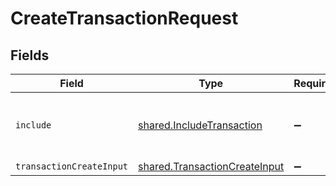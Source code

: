 # CreateTransactionRequest


## Fields

| Field                                                                          | Type                                                                           | Required                                                                       | Description                                                                    |
| ------------------------------------------------------------------------------ | ------------------------------------------------------------------------------ | ------------------------------------------------------------------------------ | ------------------------------------------------------------------------------ |
| `include`                                                                      | [shared.IncludeTransaction](../../models/shared/includetransaction.md)         | :heavy_minus_sign:                                                             | Include related entities in the response.                                      |
| `transactionCreateInput`                                                       | [shared.TransactionCreateInput](../../models/shared/transactioncreateinput.md) | :heavy_minus_sign:                                                             | N/A                                                                            |